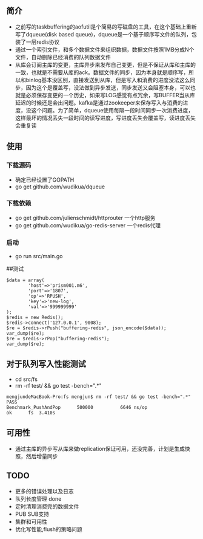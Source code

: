 ## 简介

* 之前写的taskbuffering的aofutil是个简易的写磁盘的工具，在这个基础上重新写了dqueue(disk based queue)，dqueue是一个基于顺序写文件的队列，包装了一层redis协议
* 通过一个索引文件，和多个数据文件来组织数据，数据文件按照1MB分成N个文件，自动删除已经消费的队列数据文件
* 从库会订阅主库的变更，主库异步来发布自己变更，但是不保证从库和主库的一致，也就是不需要从库的ack。数据文件的同步，因为本身就是顺序写，所以和binlog基本没区别，直接发送到从库，但是写入和消费的进度没法这么同步，因为这个是覆盖写，没法做到异步发送，同步发送又会阻塞本身，可以也就是必须保存变更的一个历史，如果写LOG感觉有点冗余，写BUFFER当从库延迟的时候还是会出问题。kafka是通过zookeeper来保存写入与消费的进度，没这个问题。为了简单，dqueue使用每隔一段时间同步一次消费进度，这样最坏的情况丢失一段时间的读写进度，写进度丢失会覆盖写，读进度丢失会重复读

## 使用

### 下载源码
* 确定已经设置了GOPATH
* go get github.com/wudikua/dqueue

### 下载依赖
* go get github.com/julienschmidt/httprouter 一个http服务
* go get github.com/wudikua/go-redis-server 一个redis代理

### 启动
* go run src/main.go

##测试

```
$data = array(
        'host'=>'prism001.m6',
        'port'=>'1807',
        'op'=>'RPUSH',
        'key'=>'new-log',
        'val'=>'999999999'
);
$redis = new Redis();
$redis->connect('127.0.0.1', 9008);
$re = $redis->rPush("buffering-redis", json_encode($data));
var_dump($re);
$re = $redis->rPop("buffering-redis");
var_dump($re);
```

## 对于队列写入性能测试
* cd src/fs 
* rm -rf test/ && go test -bench=".*"

```
mengjundeMacBook-Pro:fs mengjun$ rm -rf test/ && go test -bench=".*"
PASS
Benchmark_PushAndPop      500000	      6646 ns/op
ok  	fs	3.410s
```

## 可用性
* 通过主库的异步写从库来做replication保证可用，还没完善，计划是生成快照，然后增量同步

## TODO
* 更多的错误处理以及日志
* 队列长度管理 done
* 定时清理消费完的数据文件
* PUB SUB支持
* 集群和可用性 
* 优化写性能,flush的策略问题

